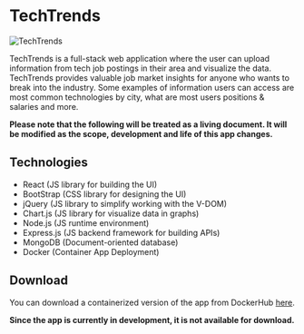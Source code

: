# TechTrends

![TechTrends](<https://github.com/aiden-janey/aiden-janey.github.io/blob/main/Tech%20(1).png>)

TechTrends is a full-stack web application where the user can upload information from tech job postings in their area and visualize the data. TechTrends provides valuable job market insights for anyone who wants to break into the industry. Some examples of information users can access are most common technologies by city, what are most users positions & salaries and more.

**Please note that the following will be treated as a living document. It will be modified as the scope, development and life of this app changes.**

## Technologies

- React (JS library for building the UI)
- BootStrap (CSS library for designing the UI)
- jQuery (JS library to simplify working with the V-DOM)
- Chart.js (JS library for visualize data in graphs)
- Node.js (JS runtime environment)
- Express.js (JS backend framework for building APIs)
- MongoDB (Document-oriented database)
- Docker (Container App Deployment)

## Download

You can download a containerized version of the app from DockerHub [here](https://hub.docker.com/u/aidenjaney).

**Since the app is currently in development, it is not available for download.**
